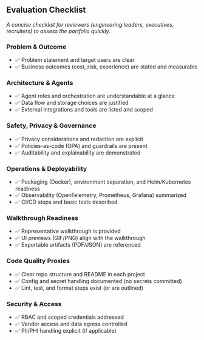 ## Evaluation Checklist
*A concise checklist for reviewers (engineering leaders, executives, recruiters) to assess the portfolio quickly.*

### Problem & Outcome
- ✅ Problem statement and target users are clear
- ✅ Business outcomes (cost, risk, experience) are stated and measurable

### Architecture & Agents
- ✅ Agent roles and orchestration are understandable at a glance
- ✅ Data flow and storage choices are justified
- ✅ External integrations and tools are listed and scoped

### Safety, Privacy & Governance
- ✅ Privacy considerations and redaction are explicit
- ✅ Policies-as-code (OPA) and guardrails are present
- ✅ Auditability and explainability are demonstrated

### Operations & Deployability
- ✅ Packaging (Docker), environment separation, and Helm/Kubernetes readiness
- ✅ Observability (OpenTelemetry, Prometheus, Grafana) summarized
- ✅ CI/CD steps and basic tests described

### Walkthrough Readiness
- ✅ Representative walkthrough is provided
- ✅ UI previews (GIF/PNG) align with the walkthrough
- ✅ Exportable artifacts (PDF/JSON) are referenced

### Code Quality Proxies
- ✅ Clear repo structure and README in each project
- ✅ Config and secret handling documented (no secrets committed)
- ✅ Lint, test, and format steps exist (or are outlined)

### Security & Access
- ✅ RBAC and scoped credentials addressed
- ✅ Vendor access and data egress controlled
- ✅ PII/PHI handling explicit (if applicable)
